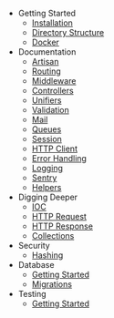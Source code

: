 - Getting Started
    - [Installation](getting-started/installation.md)
    - [Directory Structure](getting-started/directory-structure.md)
    - [Docker](getting-started/docker)
- Documentation
    - [Artisan](documentation/artisan)
    - [Routing](documentation/routing)
    - [Middleware](documentation/middleware)
    - [Controllers](documentation/controllers)
    - [Unifiers](documentation/unifiers)
    - [Validation](documentation/validation)
    - [Mail](documentation/mail)
    - [Queues](documentation/queues)
    - [Session](documentation/session)
    - [HTTP Client](documentation/http-client)
    - [Error Handling](documentation/error-handling)
    - [Logging](documentation/logging)
    - [Sentry](documentation/sentry)
    - [Helpers](documentation/helpers)
- Digging Deeper
    - [IOC](digging-deeper/ioc)
    - [HTTP Request](digging-deeper/http-request)
    - [HTTP Response](digging-deeper/http-response)
    - [Collections](digging-deeper/collections)
- Security
    - [Hashing](security/hashing)
- Database
    - [Getting Started](database/getting-started)
    - [Migrations](database/migrations)
- Testing
    - [Getting Started](testing/getting-started)
